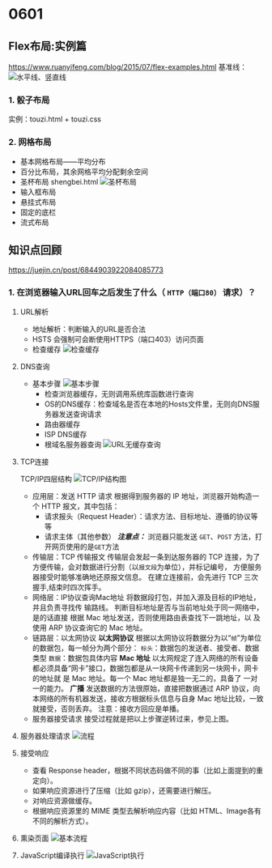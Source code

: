 # 0601

## Flex布局:实例篇

<https://www.ruanyifeng.com/blog/2015/07/flex-examples.html>
基准线：
![水平线、竖直线](img/flex1.png)

### 1. 骰子布局

实例：touzi.html + touzi.css

### 2. 网格布局

- 基本网格布局——平均分布
- 百分比布局，其余网格平均分配剩余空间
- 圣杯布局  shengbei.html
 ![圣杯布局](img/flex2_shengbei.png)
- 输入框布局
- 悬挂式布局
- 固定的底栏
- 流式布局


## 知识点回顾

<https://juejin.cn/post/6844903922084085773>

### 1. 在浏览器输入URL回车之后发生了什么（ `HTTP（端口80）` 请求）？

1. URL解析

    - 地址解析：判断输入的URL是否合法
    - HSTS 会强制可会断使用HTTPS（端口403）访问页面
    - 检查缓存
    ![检查缓存](img/check_storage.png)

2. DNS查询

    - 基本步骤
    ![基本步骤](img/main_step.png)
      - 检查浏览器缓存，无则调用系统库函数进行查询
      - OS的DNS缓存：检查域名是否在本地的Hosts文件里，无则向DNS服务器发送查询请求
      - 路由器缓存
      - ISP DNS缓存
      - 根域名服务器查询
      ![URL无缓存查询](img/URL_check.png)

3. TCP连接

    TCP/IP四层结构
    ![TCP/IP结构图](img/TCP_IP.png)
    - 应用层：发送 HTTP 请求
    根据得到服务器的 IP 地址，浏览器开始构造一个 HTTP 报文，其中包括：
      - 请求报头（Request Header）：请求方法、目标地址、遵循的协议等等
      - 请求主体（其他参数）
    ***注意点：***
    浏览器只能发送 `GET`、`POST` 方法，打开网页使用的是`GET`方法
    - 传输层：TCP 传输报文
    传输层会发起一条到达服务器的 TCP 连接，为了方便传输，会对数据进行分割（以`报文段`为单位），并标记编号，  方便服务器接受时能够准确地还原报文信息。
    在建立连接前，会先进行 TCP 三次握手,结束时四次挥手。
    - 网络层：IP协议查询Mac地址
    将数据段打包，并加入源及目标的IP地址，并且负责寻找传    输路线。
    判断目标地址是否与当前地址处于同一网络中，是的话直接    根据 Mac 地址发送，否则使用路由表查找下一跳地址，以   及使用 ARP 协议查询它的 Mac 地址。
    - 链路层：以太网协议
    **以太网协议**
    根据以太网协议将数据分为以“`帧`”为单位的数据包，每一帧分为两个部分：
    `标头`：数据包的发送者、接受者、数据类型
    `数据`：数据包具体内容
    **Mac 地址**
    以太网规定了连入网络的所有设备都必须具备“网卡”接口，数据包都是从一块网卡传递到另一块网卡，网卡的地址就    是 Mac 地址。每一个 Mac 地址都是独一无二的，具备了    一对一的能力。
    **广播**
    发送数据的方法很原始，直接把数据通过 ARP 协议，向本网络的所有机器发送，接收方根据标头信息与自身 Mac 地址比较，一致就接受，否则丢弃。
    注意：接收方回应是单播。
    - 服务器接受请求
    接受过程就是把以上步骤逆转过来，参见上图。
4. 服务器处理请求
![流程](img/server.png)
5. 接受响应
    - 查看 Response header，根据不同状态码做不同的事（比如上面提到的重定向）。
    - 如果响应资源进行了压缩（比如 gzip），还需要进行解压。
    - 对响应资源做缓存。
    - 根据响应资源里的 MIME 类型去解析响应内容（比如 HTML、Image各有不同的解析方式）。
6. 熏染页面
![基本流程](img/ll.png)
7. JavaScript编译执行
![JavaScript执行](img/JS.png)
